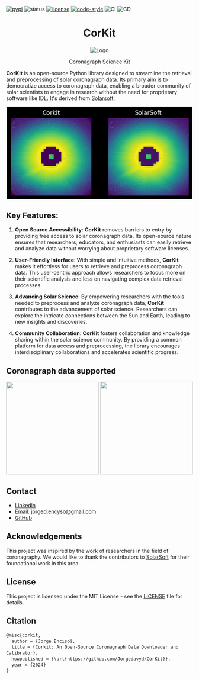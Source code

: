 [![pypi](https://img.shields.io/pypi/v/corkit)](https://pypi.org/project/corkit)
![status](https://img.shields.io/badge/status-beta-red.svg)
[![license](https://img.shields.io/badge/License-MIT-yellow.svg)](https://opensource.org/licenses/MIT)
[![code-style](https://img.shields.io/badge/code%20style-black-000000.svg)](https://github.com/psf/black)
![CI](https://github.com/Jorgedavyd/CorKit/actions/workflows/CI.yml/badge.svg)
![CD](https://github.com/Jorgedavyd/CorKit/actions/workflows/CD.yml/badge.svg)

<div align="center">
  <h1>CorKit</h1>
  <p>
    <img src="source/logo.png" align="center" alt="Logo" />
  </p>
  <p>
    Coronagraph Science Kit
  </p>
</div>

**CorKit** is an open-source Python library designed to streamline the
retrieval and preprocessing of solar coronagraph data. Its primary aim
is to democratize access to coronagraph data, enabling a broader community
of solar scientists to engage in research without the need for proprietary
software like IDL. It's derived from [Solarsoft](https://www.lmsal.com/solarsoft/):

<p align="center">
  <img src="https://github.com/Jorgedavyd/CorKit/raw/main/docs/examples/c2.png" height = 250 width = 500 />
</p>

## Key Features:

1. **Open Source Accessibility**: **CorKit** removes barriers to entry by providing
free access to solar coronagraph data. Its open-source nature ensures that researchers,
educators, and enthusiasts can easily retrieve and analyze data without worrying about
proprietary software licenses.

2. **User-Friendly Interface**: With simple and intuitive methods, **CorKit** makes it
effortless for users to retrieve and preprocess coronagraph data. This user-centric
approach allows researchers to focus more on their scientific analysis and less on
navigating complex data retrieval processes.

3. **Advancing Solar Science**: By empowering researchers with the tools needed to
preprocess and analyze coronagraph data, **CorKit** contributes to the advancement of
solar science. Researchers can explore the intricate connections between the Sun and Earth,
leading to new insights and discoveries.

4. **Community Collaboration**: **CorKit** fosters collaboration and knowledge sharing
within the solar science community. By providing a common platform for data access and
preprocessing, the library encourages interdisciplinary collaborations and accelerates
scientific progress.

## Coronagraph data supported
<img src="https://upload.wikimedia.org/wikipedia/commons/thumb/d/db/Stereo_logo.gif/1200px-Stereo_logo.gif" width="250" height="250" /> <img src="https://lh3.googleusercontent.com/proxy/nmkWepffX0H_sXrshPqxptfie-ye5kIyXB4i4DaEQVNFWOlQrItda76oLU9wtfnzv6DRR5i0xIxSrw_9S2zTPJat4tMCNENyXjxjQR5P" width="250" height="250" />

## Contact

- [Linkedin](https://www.linkedin.com/in/jorge-david-enciso-mart%C3%ADnez-149977265/)
- Email: jorged.encyso@gmail.com
- [GitHub](https://github.com/Jorgedavyd)

## Acknowledgements

This project was inspired by the work of researchers in the field of coronagraphy. We would like to thank the contributors to [SolarSoft](https://www.lmsal.com/solarsoft/) for their foundational work in this area.

## License

This project is licensed under the MIT License - see the [LICENSE](https://raw.githubusercontent.com/Jorgedavyd/CorKit/main/LICENSE) file for details.

## Citation

```
@misc{corkit,
  author = {Jorge Enciso},
  title = {Corkit: An Open-Source Coronagraph Data Downloader and Calibrator},
  howpublished = {\url{https://github.com/Jorgedavyd/CorKit}},
  year = {2024}
}
```
